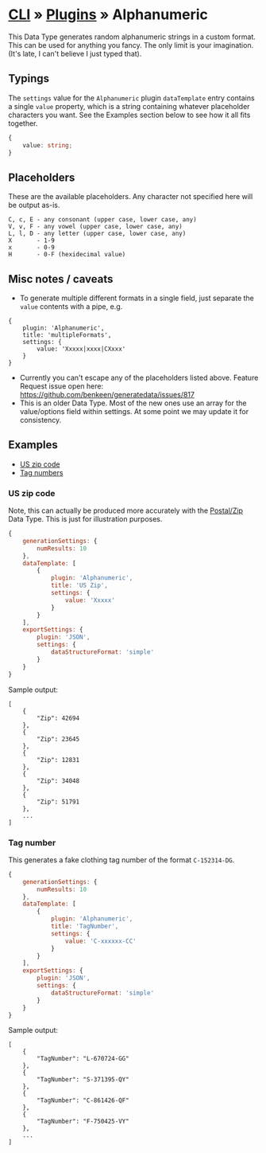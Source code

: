 # [CLI](../../../../../cli/README.md) &raquo; [Plugins](../../../../../cli/PLUGINS.md) &raquo; Alphanumeric

This Data Type generates random alphanumeric strings in a custom format. This can be used for anything you fancy. The only
limit is your imagination. (It's late, I can't believe I just typed that).

## Typings

The `settings` value for the `Alphanumeric` plugin `dataTemplate` entry contains a single `value` property, which is a 
string containing whatever placeholder characters you want. See the Examples section below to see how it all fits
together.

```typescript
{
    value: string;
}
```

## Placeholders

These are the available placeholders. Any character not specified here will be output as-is. 

```
C, c, E - any consonant (upper case, lower case, any)
V, v, F - any vowel (upper case, lower case, any)
L, l, D - any letter (upper case, lower case, any)
X       - 1-9
x       - 0-9
H       - 0-F (hexidecimal value)
```

## Misc notes / caveats

- To generate multiple different formats in a single field, just separate the `value` contents with a pipe, e.g.

```
{
    plugin: 'Alphanumeric',
    title: 'multipleFormats',
    settings: {
        value: 'Xxxxx|xxxx|CXxxx'
    }
}
```

- Currently you can't escape any of the placeholders listed above. Feature Request issue open here: https://github.com/benkeen/generatedata/issues/817
- This is an older Data Type. Most of the new ones use an array for the value/options field within settings. At some point
  we may update it for consistency.

## Examples

- [US zip code](#us-zip-code)
- [Tag numbers](#tag-numbers)


### US zip code

Note, this can actually be produced more accurately with the [Postal/Zip](../PostalZip/README.md) Data Type. This is just 
for illustration purposes.

```javascript
{
    generationSettings: {
        numResults: 10
    },
    dataTemplate: [
        {
            plugin: 'Alphanumeric',
            title: 'US Zip',
            settings: {
                value: 'Xxxxx'
            }
        }
    ],
    exportSettings: {
        plugin: 'JSON',
        settings: {
            dataStructureFormat: 'simple'
        }
    }
}
```

Sample output:

```
[
    {
        "Zip": 42694
    },
    {
        "Zip": 23645
    },
    {
        "Zip": 12831
    },
    {
        "Zip": 34048
    },
    {
        "Zip": 51791
    },
    ...
]
```

### Tag number 

This generates a fake clothing tag number of the format `C-152314-DG`.

```javascript
{
    generationSettings: {
        numResults: 10
    },
    dataTemplate: [
        {
            plugin: 'Alphanumeric',
            title: 'TagNumber',
            settings: {
                value: 'C-xxxxxx-CC'
            }
        }
    ],
    exportSettings: {
        plugin: 'JSON',
        settings: {
            dataStructureFormat: 'simple'
        }
    }
}
```

Sample output:

```
[
    {
        "TagNumber": "L-670724-GG"
    },
    {
        "TagNumber": "S-371395-QY"
    },
    {
        "TagNumber": "C-861426-QF"
    },
    {
        "TagNumber": "F-750425-VY"
    },
    ...
]
```
